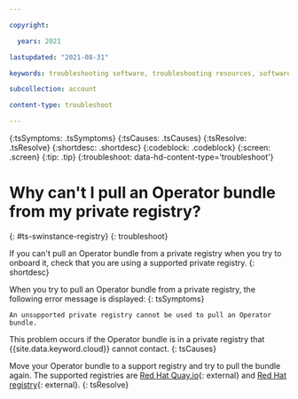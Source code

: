 ```yaml
---

copyright:

  years: 2021

lastupdated: "2021-08-31"

keywords: troubleshooting software, troubleshooting resources, software, operator, private registry, Red Hat, Quay

subcollection: account

content-type: troubleshoot

---
```



{:tsSymptoms: .tsSymptoms}
{:tsCauses: .tsCauses}
{:tsResolve: .tsResolve}
{:shortdesc: .shortdesc}
{:codeblock: .codeblock}
{:screen: .screen}
{:tip: .tip}
{:troubleshoot: data-hd-content-type='troubleshoot'}

# Why can't I pull an Operator bundle from my private registry?
{: #ts-swinstance-registry}
{: troubleshoot}

If you can't pull an Operator bundle from a private registry when you try to onboard it, check that you are using a supported private registry.
{: shortdesc}

When you try to pull an Operator bundle from a private registry, the following error message is displayed:
{: tsSymptoms}

`An unsupported private registry cannot be used to pull an Operator bundle.`

This problem occurs if the Operator bundle is in a private registry that {{site.data.keyword.cloud}} cannot contact.
{: tsCauses}

Move your Operator bundle to a support registry and try to pull the bundle again. The supported registries are [Red Hat Quay.io](https://quay.io/){: external} and [Red Hat registry](registry.connect.redhat.com){: external}.
{: tsResolve}
